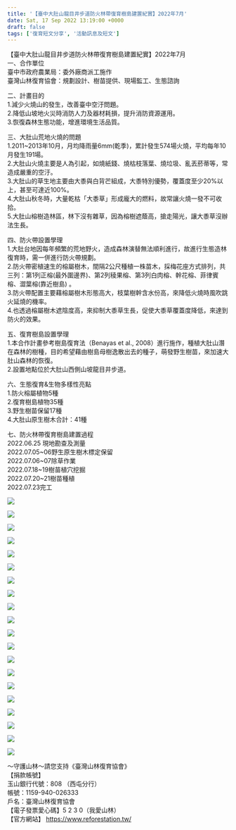 ```yaml
---
title: '【臺中大肚山龍目井步道防火林帶復育樹島建置紀實】2022年7月'
date: Sat, 17 Sep 2022 13:19:00 +0000
draft: false
tags: ['復育短文分享', '活動訊息及短文']
---
```


【臺中大肚山龍目井步道防火林帶復育樹島建置紀實】2022年7月  
一、合作單位  
臺中市政府農業局：委外廠商派工施作  
臺灣山林復育協會：規劃設計、樹苗提供、現場監工、生態諮詢

二、計畫目的  
1.減少火燒山的發生，改善臺中空汙問題。  
2.降低山坡地火災時消防人力及器材耗損，提升消防資源運用。  
3.恢復森林生態功能，增進環境生活品質。

三、大肚山荒地火燒的問題  
1.2011~2013年10月，月均降雨量6mm(乾季)，累計發生574場火燒，平均每年10月發生191場。  
2.大肚山火燒主要是人為引起，如燒紙錢、燒枯枝落葉、燒垃圾、亂丟菸蒂等，常造成嚴重的空汙。  
3.大肚山的草生地主要由大黍與白背芒組成，大黍特別優勢，覆蓋度至少20%以上，甚至可達近100%。  
4.大肚山秋冬時，大量乾枯「大黍草」形成龐大的燃料，故常讓火燒一發不可收拾。  
5.大肚山榕樹造林區，林下沒有雜草，因為榕樹遮蔭高，搶走陽光，讓大黍草沒辦法生長。

四、防火帶設置學理  
1.大肚台地因每年頻繁的荒地野火，造成森林演替無法順利進行，故進行生態造林復育時，需一併進行防火帶規劃。  
2.防火帶密植速生的榕屬樹木，間隔2公尺種植一株苗木，採梅花座方式排列，共三列：第1列正榕(最外圍邊界)、第2列稜果榕、第3列白肉榕、幹花榕、菲律賓榕、澀葉榕(靠近樹島) 。  
3.防火帶配置主要藉榕屬樹木形態高大，枝葉樹幹含水份高，來降低火燒時風吹跳火延燒的機率。  
4.也透過榕屬樹木遮陰度高，來抑制大黍草生長，促使大黍草覆蓋度降低，來達到防火的效果。

五、復育樹島設置學理  
1.本合作計畫參考樹島復育法（Benayas et al., 2008）進行施作，種植大肚山潛在森林的樹種，目的希望藉由樹島母樹逸散出去的種子，萌發野生樹苗，來加速大肚山森林的恢復。  
2.設置地點位於大肚山西側山坡龍目井步道。

六、生態復育&生物多樣性亮點  
1.防火榕屬植物5種  
2.復育樹島植物35種  
3.野生樹苗保留17種  
4.大肚山原生樹木合計：41種

七、防火林帶復育樹島建置過程  
2022.06.25 現地勘查及測量  
2022.07.05~06野生原生樹木標定保留  
2022.07.06~07除草作業  
2022.07.18~19樹苗植穴挖掘  
2022.07.20~21樹苗種植  
2022.07.23完工

![](https://www.reforestation.tw/wp-content/uploads/2022/11/69D9E4F0-5C1C-4861-99FD-08A4E6568FE1.jpeg)

![](https://www.reforestation.tw/wp-content/uploads/2022/11/988417CD-2E6F-4695-A617-5A5B53827324.jpeg)

![](https://www.reforestation.tw/wp-content/uploads/2022/11/F6881D13-B708-4241-AF74-9DAFFE6D48FE.jpeg)

![](https://www.reforestation.tw/wp-content/uploads/2022/11/DFE9EB2E-81CE-482C-A8FF-5D3D07672CD7.jpeg)

![](https://www.reforestation.tw/wp-content/uploads/2022/11/A9F5886A-E158-4592-ABF2-20FF0C6F8B9B.jpeg)

![](https://www.reforestation.tw/wp-content/uploads/2022/11/4C106402-C237-48F8-BEC3-A75FD80DE697.jpeg)

![](https://www.reforestation.tw/wp-content/uploads/2022/11/1FA51C5D-E5BD-4B54-8EE2-D40A7B3F8B6D.jpeg)

![](https://www.reforestation.tw/wp-content/uploads/2022/11/D35B521B-00AF-4FCF-8F2A-701AB7B85EBE.jpeg)

![](https://www.reforestation.tw/wp-content/uploads/2022/11/3DD14371-2196-43DB-BD30-BE55A22EB30A.jpeg)

![](https://www.reforestation.tw/wp-content/uploads/2022/11/1BE68AA4-19FA-46CE-87A2-CA215BCD45BE.jpeg)

![](https://www.reforestation.tw/wp-content/uploads/2022/11/1BB9A2F3-128C-4EAF-A12C-944CF931F10E.jpeg)

![](https://www.reforestation.tw/wp-content/uploads/2022/11/4A192F07-58C2-4AC0-85CF-B1A3E299E1C0.jpeg)

![](https://www.reforestation.tw/wp-content/uploads/2022/11/B4AA5EF1-7249-48C4-BB5A-1C90113D44A8.jpeg)

![](https://www.reforestation.tw/wp-content/uploads/2022/11/E24EAE26-FA7D-4AB0-BC37-BBD56122029A.jpeg)

![](https://www.reforestation.tw/wp-content/uploads/2022/11/FD2B3018-1E0E-40C4-96B4-6426A96DFDE8.jpeg)

![](https://www.reforestation.tw/wp-content/uploads/2022/11/E15790DB-0FA3-4A4F-9C15-C48D781F77CF.jpeg)

![](https://www.reforestation.tw/wp-content/uploads/2022/11/4886FABC-0E29-4E41-8D5B-0D52580C9DDA.jpeg)

![](https://www.reforestation.tw/wp-content/uploads/2022/11/F191246D-6B63-4823-B0ED-D320D6600347.jpeg)

![](https://www.reforestation.tw/wp-content/uploads/2022/11/4809BDEF-5648-4D35-82DB-9D2BF9BBB47D.jpeg)

![](https://www.reforestation.tw/wp-content/uploads/2022/11/266AF3D0-79BC-4765-BDA8-6AFAE385FEB6.jpeg)

～守護山林～請您支持《臺灣山林復育協會》  
【捐款帳號】  
玉山銀行代號：808 （西屯分行）  
帳號：1159-940-026333  
戶名：臺灣山林復育協會  
【電子發票愛心碼】5 2 3 0（我愛山林）  
【官方網站】 https://www.reforestation.tw/